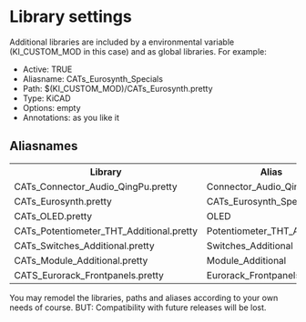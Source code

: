 <h1>Library settings</h1>
<p>Additional libraries are included by a environmental variable (KI_CUSTOM_MOD in this case) and as global libraries. For example:</p>
<ul>
	<li>Active: TRUE</li>
	<li>Aliasname: CATs_Eurosynth_Specials</li>
	<li>Path: $(KI_CUSTOM_MOD)/CATs_Eurosynth.pretty</li>
	<li>Type: KiCAD</li>
	<li>Options: empty</li>
	<li>Annotations: as you like it</li>
</ul>
<h2>Aliasnames</h2>
<table>
	<tr>
		<th>Library</th>
		<th>Alias</th>
	</tr>
	<tr>
		<td>CATs_Connector_Audio_QingPu.pretty</td>
		<td>Connector_Audio_QingPu</td>
	</tr>
	<tr>
		<td>CATs_Eurosynth.pretty</td>
		<td>CATs_Eurosynth_Specials</td>
	</tr>
	<tr>
		<td>CATs_OLED.pretty</td>
		<td>OLED</td>
	</tr>
	<tr>
		<td>CATs_Potentiometer_THT_Additional.pretty</td>
		<td>Potentiometer_THT_Additional</td>
	</tr>
	<tr>
		<td>CATs_Switches_Additional.pretty</td>
		<td>Switches_Additional</td>
	</tr>
	<tr>
		<td>CATs_Module_Additional.pretty</td>
		<td>Module_Additional</td>
	</tr>
	<tr>
		<td>CATS_Eurorack_Frontpanels.pretty</td>
		<td>Eurorack_Frontpanels</td>
	</tr>
</table>
<p>You may remodel the libraries, paths and aliases according to your own needs of course. BUT: Compatibility with future releases will be lost.</p>